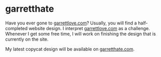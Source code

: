 # garretthate

Have you ever gone to [garrettlove.com](http://garrettlove.com)? Usually, you will find a half-completed website design. I interpret [garrettlove.com](http://garrettlove.com) as a challenge. Whenever I get some free time, I will work on finishing the design that is currently on the site.

My latest copycat design will be available on [garretthate.com](http://garrethate.com).